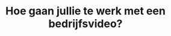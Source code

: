 ---
title: "Hoe gaan jullie te werk met een bedrijfsvideo? "
slug: "hoe-gaan-jullie-te-werk-met-een-bedrijfsvideo"
draft: false
faq:
  question: "Hoe gaan jullie te werk met een bedrijfsvideo? "
  answer: >-
    Een goede bedrijfsfilm is een samenspel tussen ons en jullie. Zodra de
    technische kaders van de film definitief gemaakt zijn in een definitieve
    offerte, gaan we aan de slag. Onze consultants denken hierbij actief met je
    mee om te zorgen dat deze aansluit bij jouw wensen en mogelijkheden.


    Als we vervolgens voor jullie aan de slag mogen, wijzen we een projectmanager (en tevens regisseur) aan jullie project toe. De projectmanager is je aanspreekpunt en staat klaar om je te helpen met al je vragen en uitdagingen. De projectmanager plant samen met jou een creatieve sessie in, waarin alle creatieve ideeën besproken en concreet gemaakt worden. Vervolgens zal de projectmanager een opzet maken voor het script of de interviewvragen. Hierop kunnen jullie feedback geven, zodat deze in afstemming definitief gemaakt kunnen worden. Indien er gekozen is voor een voice-over, gaan wij op zoek naar een geschikte stem en laten we jullie uit een kleine voorselectie een keuze maken. Als we de juiste stem gevonden hebben, zorgen wij dat deze stemacteur of actrice, het script zal inspreken.


    In afstemming met jullie, maakt de projectmanager een draaiboek waarin alle details staan voor de draaidag. Denk aan een planning, script en interviewvragen. Zodra het draaiboek definitief is, zijn we klaar voor de draaidag!


    Tijdens de draaidag begeleidt een regisseur het filmproces, zodat alles volgens draaiboek verloopt. Een regisseur, cameraman en assistent zijn standaard aanwezig op de filmset, maar voor grotere klussen maken we ook gebruik van lichtspecialisten.


    Na afloop van de draaidag gaat onze editor na een uitgebreide briefing aan de slag met de filmedit. Vaak is de editor al aanwezig op de draaidag om een naadloze aansluiting te garanderen. Vervolgens leveren we een eerste versie van de film op, waarop jullie feedback kunnen geven. Deze feedback bespreken we samen en verwerken we om de film definitief te maken. Na akkoord op de film worden eventuele teaserversies, ondertitelingen, filmposters, etc. gemaakt.


    De film is nu klaar en kan ingezet worden! Hebben jullie vragen over de inzet, en hoe je dit het beste aanpakt? Dan denken we graag met je mee.
seo:
  noindex: true
---